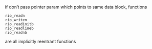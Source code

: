 if don’t pass pointer param which points to same data block, functions

```
rio_readn
rio_writen
rio_readinitb
rio_readlineb
rio_readnb
```

are all implicitly reentrant functions